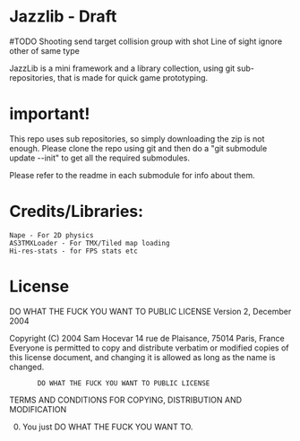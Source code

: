 # Jazzlib - Draft

#TODO
Shooting
	send target collision group with shot
Line of sight
	ignore other of same type

JazzLib is a mini framework and a library collection, using git sub-repositories, that is made for quick game prototyping.

# important!
This repo uses sub repositories, so simply downloading the zip is not enough.
Please clone the repo using git and then do a "git submodule update --init" to get all the required submodules.

Please refer to the readme in each submodule for info about them.

# Credits/Libraries:
	Nape - For 2D physics
	AS3TMXLoader - For TMX/Tiled map loading
	Hi-res-stats - for FPS stats etc

# License
DO WHAT THE FUCK YOU WANT TO PUBLIC LICENSE
                   Version 2, December 2004
 
Copyright (C) 2004 Sam Hocevar
 14 rue de Plaisance, 75014 Paris, France
Everyone is permitted to copy and distribute verbatim or modified
copies of this license document, and changing it is allowed as long
as the name is changed.
 
           DO WHAT THE FUCK YOU WANT TO PUBLIC LICENSE
  TERMS AND CONDITIONS FOR COPYING, DISTRIBUTION AND MODIFICATION
 
 0. You just DO WHAT THE FUCK YOU WANT TO.
